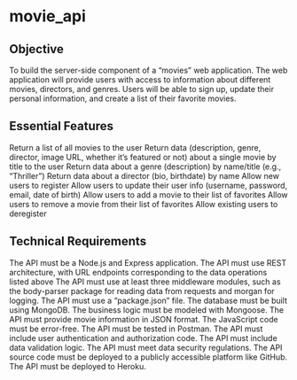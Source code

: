 # movie_api
 
## Objective
To build the server-side component of a “movies” web application. The web application will provide users with access to information about different movies, directors, and genres. Users will be able to sign up, update their personal information, and create a list of their favorite movies.

## Essential Features
Return a list of all movies to the user
Return data (description, genre, director, image URL, whether it’s featured or not) about a single movie by title to the user
Return data about a genre (description) by name/title (e.g., “Thriller”)
Return data about a director (bio, birthdate) by name
Allow new users to register
Allow users to update their user info (username, password, email, date of birth)
Allow users to add a movie to their list of favorites
Allow users to remove a movie from their list of favorites
Allow existing users to deregister
## Technical Requirements
The API must be a Node.js and Express application.
The API must use REST architecture, with URL endpoints corresponding to the data operations listed above
The API must use at least three middleware modules, such as the body-parser package for reading data from requests and morgan for logging.
The API must use a “package.json” file.
The database must be built using MongoDB.
The business logic must be modeled with Mongoose.
The API must provide movie information in JSON format.
The JavaScript code must be error-free.
The API must be tested in Postman.
The API must include user authentication and authorization code.
The API must include data validation logic.
The API must meet data security regulations.
The API source code must be deployed to a publicly accessible platform like GitHub.
The API must be deployed to Heroku.

